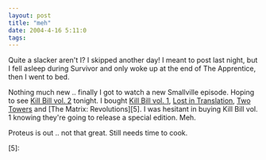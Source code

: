 ```yaml
---
layout: post
title: "meh"
date: 2004-4-16 5:11:0
tags: 
---
```


Quite a slacker aren't I? I skipped another day! I meant to post last night, but I fell asleep during Survivor and only woke up at the end of The Apprentice, then I went to bed.

Nothing much new .. finally I got to watch a new Smallville episode. Hoping to see [Kill Bill vol. 2][1] tonight. I bought [Kill Bill vol. 1][2], [Lost in Translation][3], [Two Towers][4] and [The Matrix: Revolutions][5]. I was hesitant in buying Kill Bill vol. 1 knowing they're going to release a special edition. Meh.

Proteus is out .. not that great. Still needs time to cook.



   [1]: http://www.imdb.com/title/tt0378194/
   [2]: http://www.imdb.com/title/tt0266697/
   [3]: http://www.imdb.com/title/tt0335266/
   [4]: http://www.imdb.com/title/tt0167261/
   [5]:
